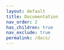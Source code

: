```yaml
---
layout: default
title: Documentation
nav_order: 2
has_children: true
nav_exclude: true
permalink: /docs/
---
```

